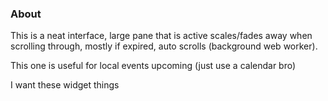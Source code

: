 ### About

This is a neat interface, large pane that is active scales/fades away when scrolling through, mostly if expired, auto scrolls (background web worker).

This one is useful for local events upcoming (just use a calendar bro)

I want these widget things